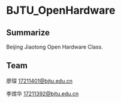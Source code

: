 # BJTU_OpenHardware

## Summarize

Beijing Jiaotong Open Hardware Class.

## Team

廖琛    17211401@bjtu.edu.cn

李煜华  17211392@bjtu.edu.cn


